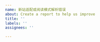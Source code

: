 ```yaml
---
name: 新站适配或阅读模式解析错误
about: Create a report to help us improve
title: ''
labels: ''
assignees: ''

---
```


<!--
反馈前请确保已阅读
反馈前请确保已阅读
反馈前请确保已阅读

【阅读模式解析错误】可以通过下面的方式尝试自我解决：

1. 重新高亮，详细描述请看 http://ksria.com/simpread/docs/#/重新高亮

2. 手动框选，详细描述请看 http://ksria.com/simpread/docs/#/手动框选

【新站适配】可以通过下面的方式尝试自我解决：

1. 同步适配列表 http://ksria.com/simpread/docs/#/站点适配源?id=官方适配源

2. 是否可以手动进入阅读模式，且阅读模式解析良好，这种情况可以手动将此 URL 加入到白名单 http://ksria.com/simpread/docs/#/FAQ?id=白名单 （支持主域名等多种模式）

----

上述内容均无法解决，请告诉我需要适配的新站  🙏 


-->
